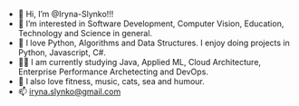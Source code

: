 - 👋 Hi, I’m @Iryna-Slynko!!!
- 👀 I’m interested in Software Development, Computer Vision, Education, Technology and Science in general.
- 🌱 I love Python, Algorithms and Data Structures. I enjoy doing projects in Python, Javascript, C#. 
- 🐱‍👓 I am currently studying Java, Applied ML, Cloud Architecture, Enterprise Performance Archetecting and DevOps.
- 💞️ I also love fitness, music, cats, sea and humour.
- 📫 iryna.slynko@gmail.com

<!---
Iryna-Slynko/Iryna-Slynko is a ✨ special ✨ repository because its `README.md` (this file) appears on your GitHub profile.
You can click the Preview link to take a look at your changes.
--->
